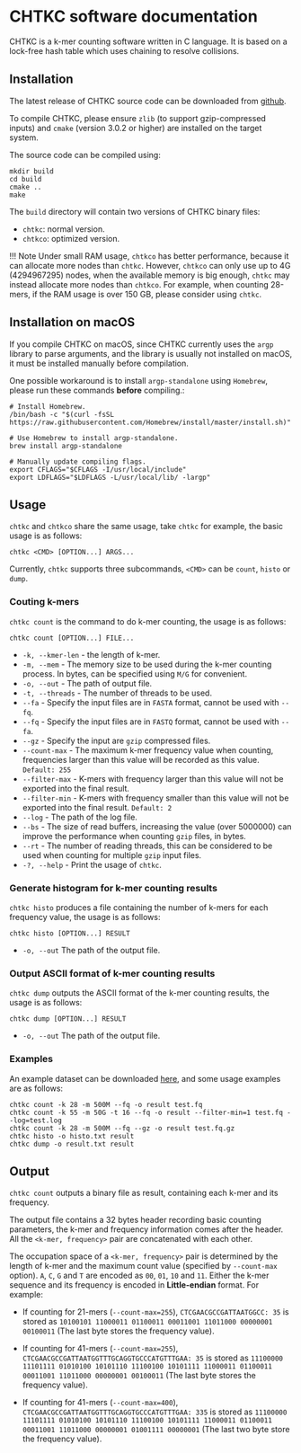 # CHTKC software documentation

CHTKC is a k-mer counting software written in C language. It is based on a lock-free hash table which uses chaining to resolve collisions.


## Installation

The latest release of CHTKC source code can be downloaded from [github](https://github.com/wjnjlcn/chtkc/releases).

To compile CHTKC, please ensure `zlib` (to support gzip-compressed inputs) and `cmake` (version 3.0.2 or higher) are installed on the target system.

The source code can be compiled using:

```shell
mkdir build
cd build
cmake ..
make
```

The `build` directory will contain two versions of CHTKC binary files:

* `chtkc`: normal version.
* `chtkco`: optimized version.


!!! Note
    Under small RAM usage, `chtkco` has better performance, because it can allocate more nodes than `chtkc`. However, `chtkco` can only use up to 4G (4294967295) nodes, when the available memory is big enough, `chtkc` may instead allocate more nodes than `chtkco`. For example, when counting 28-mers, if the RAM usage is over 150 GB, please consider using `chtkc`.


## Installation on macOS

If you compile CHTKC on macOS, since CHTKC currently uses the `argp` library to parse arguments, and the library is usually not installed on macOS, it must be installed manually before compilation.

One possible workaround is to install `argp-standalone` using `Homebrew`, please run these commands **before** compiling.:

```shell
# Install Homebrew.
/bin/bash -c "$(curl -fsSL https://raw.githubusercontent.com/Homebrew/install/master/install.sh)"

# Use Homebrew to install argp-standalone.
brew install argp-standalone

# Manually update compiling flags.
export CFLAGS="$CFLAGS -I/usr/local/include"
export LDFLAGS="$LDFLAGS -L/usr/local/lib/ -largp"
```

## Usage

`chtkc` and `chtkco` share the same usage, take `chtkc` for example, the basic usage is as follows:

```shell
chtkc <CMD> [OPTION...] ARGS...
```

Currently, `chtkc` supports three subcommands, `<CMD>` can be `count`, `histo` or `dump`.

### Couting k-mers

`chtkc count` is the command to do k-mer counting, the usage is as follows:

```shell
chtkc count [OPTION...] FILE...
```

* `-k, --kmer-len` - the length of k-mer.
* `-m, --mem` - The memory size to be used during the k-mer counting process. In bytes, can be specified using `M/G` for convenient.
* `-o, --out` - The path of output file.
* `-t, --threads` - The number of threads to be used.
* `--fa` - Specify the input files are in `FASTA` format, cannot be used with `--fq`.
* `--fq` - Specify the input files are in `FASTQ` format, cannot be used with `--fa`.
* `--gz` - Specify the input are `gzip` compressed files.
* `--count-max` - The maximum k-mer frequency value when counting, frequencies larger than this value will be recorded as this value. `Default: 255`
* `--filter-max` - K-mers with frequency larger than this value will not be exported into the final result.
* `--filter-min` - K-mers with frequency smaller than this value will not be exported into the final result. `Default: 2`
* `--log` - The path of the log file.
* `--bs` - The size of read buffers, increasing the value (over 5000000) can improve the performance when counting `gzip` files, in bytes.
* `--rt` - The number of reading threads, this can be considered to be used when counting for multiple `gzip` input files.
* `-?, --help` - Print the usage of `chtkc`.  


### Generate histogram for k-mer counting results

`chtkc histo` produces a file containing the number of k-mers for each frequency value, the usage is as follows:

```shell
chtkc histo [OPTION...] RESULT
```

* `-o, --out` The path of the output file.

### Output ASCII format of k-mer counting results

`chtkc dump` outputs the ASCII format of the k-mer counting results, the usage is as follows:

```shell
chtkc dump [OPTION...] RESULT
```

* `-o, --out` The path of the output file.

### Examples

An example dataset can be downloaded [here](https://github.com/wjnjlcn/chtkc/raw/master/examples/test.fq), and some usage examples are as follows:

```shell
chtkc count -k 28 -m 500M --fq -o result test.fq
chtkc count -k 55 -m 50G -t 16 --fq -o result --filter-min=1 test.fq --log=test.log
chtkc count -k 28 -m 500M --fq --gz -o result test.fq.gz
chtkc histo -o histo.txt result
chtkc dump -o result.txt result
```

## Output

`chtkc count` outputs a binary file as result, containing each k-mer and its frequency.

The output file contains a 32 bytes header recording basic counting parameters, the k-mer and frequency information comes after the header. All the `<k-mer, frequency>` pair are concatenated with each other.

The occupation space of a `<k-mer, frequency>` pair is determined by the length of k-mer and the maximum count value (specified by `--count-max` option). `A`, `C`, `G` and `T` are encoded as `00`, `01`, `10` and `11`. Either the k-mer sequence and its frequency is encoded in **Little-endian** format. For example:

* If counting for 21-mers (`--count-max=255`),  `CTCGAACGCCGATTAATGGCC: 35` is stored as `10100101 11000011 01100011 00011001 11011000 00000001 00100011` (The last byte stores the frequency value).

* If counting for 41-mers (`--count-max=255`), `CTCGAACGCCGATTAATGGTTTGCAGGTGCCCATGTTTGAA: 35` is stored as `11100000 11101111 01010100 10101110 11100100 10101111 11000011 01100011 00011001 11011000 00000001 00100011` (The last byte stores the frequency value).

* If counting for 41-mers (`--count-max=400`), `CTCGAACGCCGATTAATGGTTTGCAGGTGCCCATGTTTGAA: 335` is stored as `11100000 11101111 01010100 10101110 11100100 10101111 11000011 01100011 00011001 11011000 00000001 01001111 00000001` (The last two byte store the frequency value).
